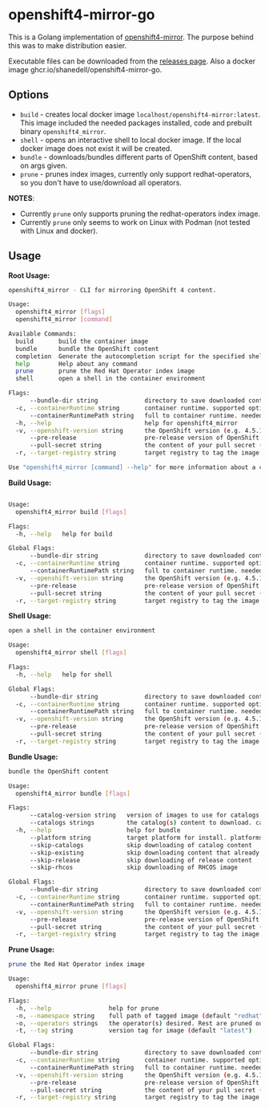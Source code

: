 # openshift4-mirror-go

This is a Golang implementation of [openshift4-mirror](https://repo1.dso.mil/platform-one/distros/red-hat/ocp4/openshift4-mirror). The purpose behind this was to make distribution easier.

Executable files can be downloaded from the [releases page](https://github.com/Shanedell/openshift4-mirror-go/releases). Also a docker image ghcr.io/shanedell/openshift4-mirror-go.

## Options

- `build` - creates local docker image `localhost/openshift4-mirror:latest`. This image included the needed packages installed, code and prebuilt binary `openshift4_mirror`.
- `shell` - opens an interactive shell to local docker image. If the local docker image does not exist it will be created.
- `bundle` - downloads/bundles different parts of OpenShift content, based on args given.
- `prune` - prunes index images, currently only support redhat-operators, so you don't have to use/download all operators.

**NOTES**:

- Currently `prune` only supports pruning the redhat-operators index image.
- Currently `prune` only seems to work on Linux with Podman (not tested with Linux and docker).

## Usage

**Root Usage:**

```bash
openshift4_mirror - CLI for mirroring OpenShift 4 content.

Usage:
  openshift4_mirror [flags]
  openshift4_mirror [command]

Available Commands:
  build       build the container image
  bundle      bundle the OpenShift content
  completion  Generate the autocompletion script for the specified shell
  help        Help about any command
  prune       prune the Red Hat Operator index image
  shell       open a shell in the container environment

Flags:
      --bundle-dir string             directory to save downloaded content
  -c, --containerRuntime string       container runtime. supported options [docker, podman]. if not specified, code looks for both and uses whichever is found first.
      --containerRuntimePath string   full to container runtime. needed if executable not in /usr/bin or /usr/local/bin
  -h, --help                          help for openshift4_mirror
  -v, --openshift-version string      the OpenShift version (e.g. 4.5.11)
      --pre-release                   pre-release version of OpenShift
      --pull-secret string            the content of your pull secret (can be found at https://cloud.redhat.com/openshift/install/pull-secret)
  -r, --target-registry string        target registry to tag the image with (default "example.registry.com")

Use "openshift4_mirror [command] --help" for more information about a command.
```

**Build Usage:**

```bash

Usage:
  openshift4_mirror build [flags]

Flags:
  -h, --help   help for build

Global Flags:
      --bundle-dir string             directory to save downloaded content
  -c, --containerRuntime string       container runtime. supported options [docker, podman]. if not specified, code looks for both and uses whichever is found first.
      --containerRuntimePath string   full to container runtime. needed if executable not in /usr/bin or /usr/local/bin
  -v, --openshift-version string      the OpenShift version (e.g. 4.5.11)
      --pre-release                   pre-release version of OpenShift
      --pull-secret string            the content of your pull secret (can be found at https://cloud.redhat.com/openshift/install/pull-secret)
  -r, --target-registry string        target registry to tag the image with (default "example.registry.com")
```

**Shell Usage:**

```bash
open a shell in the container environment

Usage:
  openshift4_mirror shell [flags]

Flags:
  -h, --help   help for shell

Global Flags:
      --bundle-dir string             directory to save downloaded content
  -c, --containerRuntime string       container runtime. supported options [docker, podman]. if not specified, code looks for both and uses whichever is found first.
      --containerRuntimePath string   full to container runtime. needed if executable not in /usr/bin or /usr/local/bin
  -v, --openshift-version string      the OpenShift version (e.g. 4.5.11)
      --pre-release                   pre-release version of OpenShift
      --pull-secret string            the content of your pull secret (can be found at https://cloud.redhat.com/openshift/install/pull-secret)
  -r, --target-registry string        target registry to tag the image with (default "example.registry.com")
```

**Bundle Usage:**

```bash
bundle the OpenShift content

Usage:
  openshift4_mirror bundle [flags]

Flags:
      --catalog-version string   version of images to use for catalogs
      --catalogs strings         the catalog(s) content to download. catalogs: [redhat-operators, certified-operators, redhat-marketplace, community-operators]. defaults to all
  -h, --help                     help for bundle
      --platform string          target platform for install. platforms: [aws, azure, gcp, metal, openstack, vmware]
      --skip-catalogs            skip downloading of catalog content
      --skip-existing            skip downloading content that already exists on disk (default true)
      --skip-release             skip downloading of release content
      --skip-rhcos               skip downloading of RHCOS image

Global Flags:
      --bundle-dir string             directory to save downloaded content
  -c, --containerRuntime string       container runtime. supported options [docker, podman]. if not specified, code looks for both and uses whichever is found first.
      --containerRuntimePath string   full to container runtime. needed if executable not in /usr/bin or /usr/local/bin
  -v, --openshift-version string      the OpenShift version (e.g. 4.5.11)
      --pre-release                   pre-release version of OpenShift
      --pull-secret string            the content of your pull secret (can be found at https://cloud.redhat.com/openshift/install/pull-secret)
  -r, --target-registry string        target registry to tag the image with (default "example.registry.com")
```

**Prune Usage:**

```bash
prune the Red Hat Operator index image

Usage:
  openshift4_mirror prune [flags]

Flags:
  -h, --help                help for prune
  -n, --namespace string    full path of tagged image (default "redhat")
  -o, --operators strings   the operator(s) desired. Rest are pruned out
  -t, --tag string          version tag for image (default "latest")

Global Flags:
      --bundle-dir string             directory to save downloaded content
  -c, --containerRuntime string       container runtime. supported options [docker, podman]. if not specified, code looks for both and uses whichever is found first.
      --containerRuntimePath string   full to container runtime. needed if executable not in /usr/bin or /usr/local/bin
  -v, --openshift-version string      the OpenShift version (e.g. 4.5.11)
      --pre-release                   pre-release version of OpenShift
      --pull-secret string            the content of your pull secret (can be found at https://cloud.redhat.com/openshift/install/pull-secret)
  -r, --target-registry string        target registry to tag the image with (default "example.registry.com")
```
